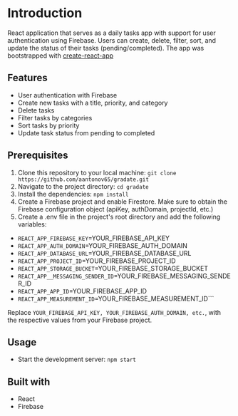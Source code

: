 # Introduction
React application that serves as a daily tasks app with support for user authentication using Firebase. Users can create, delete, filter, sort, and update the status of their tasks (pending/completed). The app was bootstrapped with [create-react-app](https://create-react-app.dev/)

## Features
+ User authentication with Firebase
+ Create new tasks with a title, priority, and category
+ Delete tasks
+ Filter tasks by categories
+ Sort tasks by priority
+ Update task status from pending to completed

## Prerequisites
1. Clone this repository to your local machine: ```git clone https://github.com/aantonov65/gradate.git```
2. Navigate to the project directory: ```cd gradate```
3. Install the dependencies: ```npm install```
4. Create a Firebase project and enable Firestore. Make sure to obtain the Firebase configuration object (apiKey, authDomain, projectId, etc.)
5. Create a .env file in the project's root directory and add the following variables:
+ ```REACT_APP_FIREBASE_KEY```=YOUR_FIREBASE_API_KEY
+ ```REACT_APP_AUTH_DOMAIN```=YOUR_FIREBASE_AUTH_DOMAIN
+ ```REACT_APP_DATABASE_URL```=YOUR_FIREBASE_DATABASE_URL
+ ```REACT_APP_PROJECT_ID```=YOUR_FIREBASE_PROJECT_ID
+ ```REACT_APP_STORAGE_BUCKET```=YOUR_FIREBASE_STORAGE_BUCKET
+ ```REACT_APP__MESSAGING_SENDER_ID```=YOUR_FIREBASE_MESSAGING_SENDER_ID
+ ```REACT_APP_APP_ID```=YOUR_FIREBASE_APP_ID
+ ```REACT_APP_MEASUREMENT_ID```=YOUR_FIREBASE_MEASUREMENT_ID```

Replace ```YOUR_FIREBASE_API_KEY, YOUR_FIREBASE_AUTH_DOMAIN, etc.```, with the respective values from your Firebase project.

## Usage
+ Start the development server: ```npm start```

## Built with
+ React
+ Firebase




